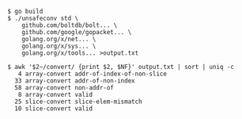 
	$ go build
	$ ./unsafeconv std \
		github.com/boltdb/bolt... \
		github.com/google/gopacket... \
		golang.org/x/net... \
		golang.org/x/sys... \
		golang.org/x/tools... >output.txt

	$ awk '$2~/convert/ {print $2, $NF}' output.txt | sort | uniq -c
	   4 array-convert addr-of-index-of-non-slice
	  33 array-convert addr-of-non-index
	  58 array-convert non-addr-of
	   8 array-convert valid
	  25 slice-convert slice-elem-mismatch
	  10 slice-convert valid

